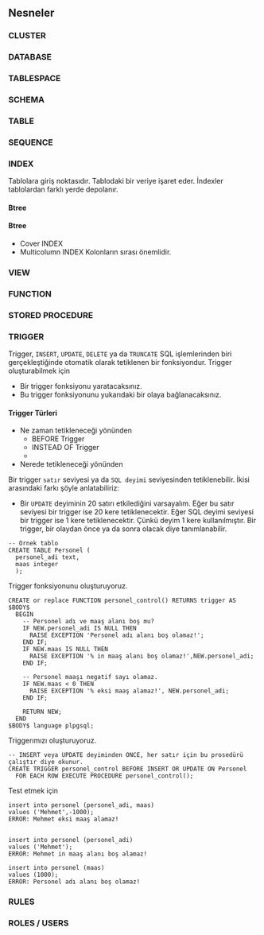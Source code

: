## Nesneler
### CLUSTER
### DATABASE
### TABLESPACE
### SCHEMA
### TABLE
### SEQUENCE

### INDEX
Tablolara giriş noktasıdır.
Tablodaki bir veriye işaret eder.
İndexler tablolardan farklı yerde depolanır.


#### Btree
#### Btree
* Cover INDEX
* Multicolumn INDEX
  Kolonların sırası önemlidir.


### VIEW
### FUNCTION
### STORED PROCEDURE

### TRIGGER
Trigger,  `INSERT`, `UPDATE`, `DELETE` ya da `TRUNCATE` SQL işlemlerinden biri gerçekleştiğinde otomatik olarak tetiklenen bir fonksiyondur. Trigger oluşturabilmek için
* Bir trigger fonksiyonu yaratacaksınız.
* Bu trigger fonksiyonunu yukarıdaki bir olaya bağlanacaksınız.
#### Trigger Türleri
* Ne zaman tetikleneceği yönünden
  - BEFORE Trigger
  - INSTEAD OF Trigger
  -
* Nerede tetikleneceği yönünden

Bir trigger `satır` seviyesi ya da `SQL deyimi` seviyesinden tetiklenebilir. İkisi arasındaki farkı şöyle anlatabiliriz:
* Bir `UPDATE` deyiminin 20 satırı etkilediğini varsayalım. Eğer bu satır seviyesi bir trigger ise 20 kere tetiklenecektir. Eğer SQL deyimi seviyesi bir trigger ise 1 kere tetiklenecektir. Çünkü deyim 1 kere kullanılmıştır.
Bir trigger, bir olaydan önce ya da sonra olacak diye tanımlanabilir.
```
-- Örnek tablo
CREATE TABLE Personel (
  personel_adi text,
  maas integer
  );
```

Trigger fonksiyonunu oluşturuyoruz.
```
CREATE or replace FUNCTION personel_control() RETURNS trigger AS $BODY$
  BEGIN
    -- Personel adı ve maaş alanı boş mu?
    IF NEW.personel_adi IS NULL THEN
      RAISE EXCEPTION 'Personel adı alanı boş olamaz!';
    END IF;
    IF NEW.maas IS NULL THEN
      RAISE EXCEPTION '% in maaş alanı boş olamaz!',NEW.personel_adi;
    END IF;

    -- Personel maaşı negatif sayı olamaz.
    IF NEW.maas < 0 THEN
      RAISE EXCEPTION '% eksi maaş alamaz!', NEW.personel_adi;
    END IF;

    RETURN NEW;
  END
$BODY$ language plpgsql;

```
Triggerımızı oluşturuyoruz.
```
-- INSERT veya UPDATE deyiminden ÖNCE, her satır için bu prosedürü çalıştır diye okunur.
CREATE TRIGGER personel_control BEFORE INSERT OR UPDATE ON Personel
  FOR EACH ROW EXECUTE PROCEDURE personel_control();
```
Test etmek için
```
insert into personel (personel_adi, maas)
values ('Mehmet',-1000);
ERROR: Mehmet eksi maaş alamaz!


insert into personel (personel_adi)
values ('Mehmet');
ERROR: Mehmet in maaş alanı boş alamaz!

insert into personel (maas)
values (1000);
ERROR: Personel adı alanı boş olamaz!

```
### RULES
### ROLES / USERS
